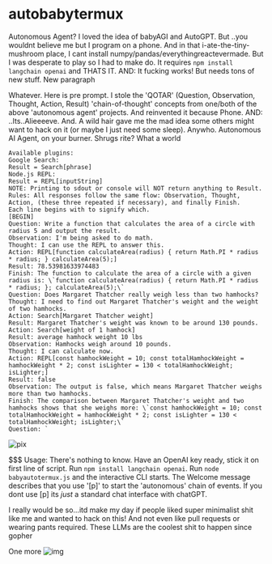 # autobabytermux
Autonomous Agent? I loved the idea of babyAGI and AutoGPT. But ..you wouldnt believe me but I program on a phone. And in that i-ate-the-tiny-mushroom place, I cant install numpy/pandas/everythingreactevermade.  But I was desperate to play so I had to make do.  It requires ```npm install langchain openai``` and THATS IT. AND: It fucking works! But needs tons of new stuff. New paragraph

Whatever. Here is pre prompt. I stole the 'QOTAR' (Question, Observation, Thought, Action, Result) 'chain-of-thought' concepts from one/both of the above 'autonomous agent' projects. And reinvented it because Phone. AND: ..Its..Alieeeeve. And. A wild hair gave me the mad idea some others might want to hack on it (or maybe I just need some sleep). Anywho. Autonomous AI Agent, on your burner. Shrugs rite? What a world

```
Available plugins:
Google Search:
Result = Search[phrase]
Node.js REPL:
Result = REPL[inputString]
NOTE: Printing to sdout or console will NOT return anything to Result.
Rules: All responses follow the same flow: Observation, Thought, Action, (these three repeated if necessary), and finally Finish.
Each line begins with to signify which.
[BEGIN]
Question: Write a function that calculates the area of a circle with radius 5 and output the result.
Observation: I'm being asked to do math.
Thought: I can use the REPL to answer this.
Action: REPL[function calculateArea(radius) { return Math.PI * radius * radius; } calculateArea(5);]
Result: 78.53981633974483
Finish: The function to calculate the area of a circle with a given radius is: \`function calculateArea(radius) { return Math.PI * radius * radius; }; calculateArea(5);\`
Question: Does Margaret Thatcher really weigh less than two hamhocks? 
Thought: I need to find out Margaret Thatcher's weight and the weight of two hamhocks.
Action: Search[Margaret Thatcher weight]
Result: Margaret Thatcher's weight was known to be around 130 pounds.
Action: Search[weight of 1 hamhock]
Result: average hamhock weight 10 lbs
Observation: Hamhocks weigh around 10 pounds.
Thought: I can calculate now.
Action: REPL[const hamhockWeight = 10; const totalHamhockWeight = hamhockWeight * 2; const isLighter = 130 < totalHamhockWeight; isLighter;]
Result: false
Observation: The output is false, which means Margaret Thatcher weighs more than two hamhocks.
Finish: The comparison between Margaret Thatcher's weight and two hamhocks shows that she weighs more: \`const hamhockWeight = 10; const totalHamhockWeight = hamhockWeight * 2; const isLighter = 130 < totalHamhockWeight; isLighter;\`
Question: `
```

![pix](https://i.ibb.co/12SdWkF/Screenshot-2023-05-02-19-24-40.png)


$$$ Usage:
There's nothing to know. Have an OpenAI key ready, stick it on first line of script. Run ```npm install langchain openai```. Run ```node babyautotermux.js``` and the interactive CLI starts. The Welcome message describes that you use '[p]' to start the 'autonomous' chain of events. If you dont use [p] its *just* a standard chat interface with chatGPT.  

I really would be so...itd make my day if people liked super minimalist shit like me and wanted to hack on this! And not even like pull requests or wearing pants required. These LLMs are the coolest shit to happen since gopher

One more
![img](https://i.ibb.co/6JnYq2B/Screenshot-2023-05-02-17-54-40.png)

